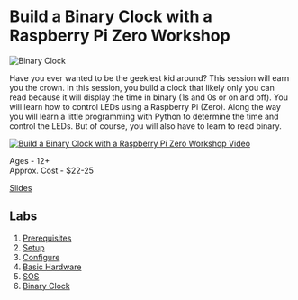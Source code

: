 # Build a Binary Clock with a Raspberry Pi Zero Workshop

![Binary Clock](images/binaryclock.jpg "Binary Clock")

Have you ever wanted to be the geekiest kid around? This session will earn you the crown. In this session, you build a clock that likely only you can read because it will display the time in binary (1s and 0s or on and off). You will learn how to control LEDs using a Raspberry Pi (Zero). Along the way you will learn a little programming with Python to determine the time and control the LEDs. But of course, you will also have to learn to read binary.

[![Build a Binary Clock with a Raspberry Pi Zero Workshop Video](https://img.youtube.com/vi/FBpU8i_kK_M/0.jpg)](https://www.youtube.com/watch?v=FBpU8i_kK_M)

Ages - 12+  
Approx. Cost - $22-25

[Slides](https://cmj-presentations.s3.amazonaws.com/binary-clock-codemash-2020.pdf)

## Labs

1. [Prerequisites](prerequisites.md)
1. [Setup](setup.md)
1. [Configure](config.md)
1. [Basic Hardware](basic_hardware.md)
1. [SOS](sos.md)
1. [Binary Clock](binary_clock.md)